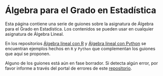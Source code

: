 # Álgebra para el Grado en Estadística

Esta página contiene una serie de guiones sobre la asignatura de Álgebra para el Grado en Estadística. Los contenidos se pueden usar en cualquier asignatura de Álgebra Lineal.

En los repositorios [Álgebra lineal con R](https://github.com/pedritomelenas/R-algebra-lineal) y [Álgebra lineal con Python](https://github.com/pedritomelenas/Python-algebra-lineal) se encuentran ejemplos hechos en `R` y `Python` que complementan los guiones que aquí se proponen.

Alguno de los guiones está aún en fase borrador. Si detecta algún error, por favor informe a través del portal de errores de este [repositorio](https://github.com/pedritomelenas/Algebra-Lineal/issues).
